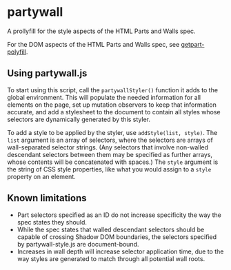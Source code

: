 # partywall

A prollyfill for the style aspects of the HTML Parts and Walls spec.

For the DOM aspects of the HTML Parts and Walls spec, see
[getpart-polyfill](https://github.com/stuartpb/getpart-polyfill).

## Using partywall.js

To start using this script, call the `partywallStyler()` function it adds to
the global environment. This will populate the needed information for all
elements on the page, set up mutation observers to keep that information
accurate, and add a stylesheet to the document to contain all styles whose
selectors are dynamically generated by this styler.

To add a style to be applied by the styler, use `addStyle(list, style)`. The
`list` argument is an array of selectors, where the selectors are arrays of
wall-separated selector strings. (Any selectors that involve non-walled
descendant selectors between them may be specified as further arrays, whose
contents will be concatenated with spaces.) The `style` argument is the
string of CSS style properties, like what you would assign to a `style`
property on an element.

## Known limitations

- Part selectors specified as an ID do not increase specificity the way the
  spec states they should.
- While the spec states that walled descendant selectors should be capable of
  crossing Shadow DOM boundaries, the selectors specified by partywall-style.js
  are document-bound.
- Increases in wall depth will increase selector application time, due to the
  way styles are generated to match through all potential wall roots.
